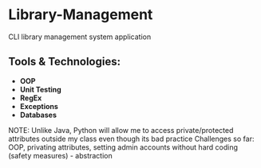 # Library-Management
CLI library management system application

## Tools & Technologies:
- **OOP**
- **Unit Testing**
- **RegEx**
- **Exceptions**
- **Databases**

NOTE: Unlike Java, Python will allow me to access private/protected attributes outside my class even though its bad practice
Challenges so far: OOP, privating attributes, setting admin accounts without hard coding (safety measures) - abstraction

